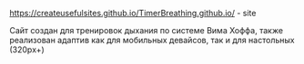 https://createusefulsites.github.io/TimerBreathing.github.io/ - site

Сайт создан для тренировок дыхания по системе Вима Хоффа, также реализован адаптив как для мобильных девайсов, так и для настольных (320px+)
